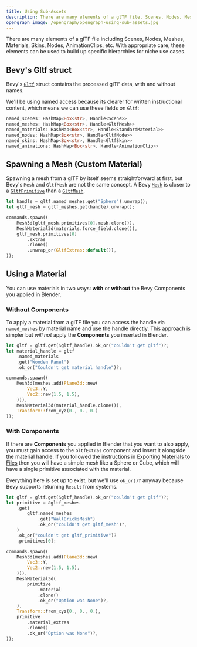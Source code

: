 ```yaml
---
title: Using Sub-Assets
description: There are many elements of a glTF file, Scenes, Nodes, Meshes, Materials, etc. They can be used piecemeal if you know what you're doing.
opengraph_image: /opengraph/opengraph-using-sub-assets.jpg
---
```


There are many elements of a glTF file including Scenes, Nodes, Meshes, Materials, Skins, Nodes, AnimationClips, etc. With appropriate care, these elements can be used to build up specific hierarchies for niche use cases.

## Bevy's Gltf struct

Bevy's [`Gltf`](https://docs.rs/bevy/latest/bevy/gltf/struct.Gltf.html) struct contains the processed glTF data, with and without names.

We'll be using named access because its clearer for written instructional content, which means we can use these fields on `Gltf`:

```rust
named_scenes: HashMap<Box<str>, Handle<Scene>>
named_meshes: HashMap<Box<str>, Handle<GltfMesh>>
named_materials: HashMap<Box<str>, Handle<StandardMaterial>>
named_nodes: HashMap<Box<str>, Handle<GltfNode>>
named_skins: HashMap<Box<str>, Handle<GltfSkin>>
named_animations: HashMap<Box<str>, Handle<AnimationClip>>
```

## Spawning a Mesh (Custom Material)

Spawning a mesh from a glTF by itself seems straightforward at first, but Bevy's `Mesh` and `GltfMesh` are not the same concept. A Bevy [`Mesh`](https://docs.rs/bevy/latest/bevy/prelude/struct.Mesh.html) is closer to a [`GltfPrimitive`](https://docs.rs/bevy/latest/bevy/gltf/struct.GltfPrimitive.html) than a [`GltfMesh`](https://docs.rs/bevy/latest/bevy/gltf/struct.GltfMesh.html).

```rust
let handle = gltf.named_meshes.get("Sphere").unwrap();
let gltf_mesh = gltf_meshes.get(handle).unwrap();

commands.spawn((
    Mesh3d(gltf_mesh.primitives[0].mesh.clone()),
    MeshMaterial3d(materials.force_field.clone()),
    gltf_mesh.primitives[0]
        .extras
        .clone()
        .unwrap_or(GltfExtras::default()),
));
```

## Using a Material

You can use materials in two ways: **with** or **without** the Bevy Components you applied in Blender.

### Without Components

To apply a material from a glTF file you can access the handle via `named_meshes` by material name and use the handle directly. This approach is simpler but _will not_ apply the **Components** you inserted in Blender.

```rust
let gltf = gltf.get(&gltf_handle).ok_or("couldn't get gltf")?;
let material_handle = gltf
    .named_materials
    .get("Wooden Panel")
    .ok_or("Couldn't get material handle")?;

commands.spawn((
    Mesh3d(meshes.add(Plane3d::new(
        Vec3::Y,
        Vec2::new(1.5, 1.5),
    ))),
    MeshMaterial3d(material_handle.clone()),
    Transform::from_xyz(0., 0., 0.)
));
```

### With Components

If there are **Components** you applied in Blender that you want to also apply, you must gain access to the `GltfExtras` component and insert it alongside the material handle. If you followed the instructions in [Exporting Materials to Files](/docs/exporting-materials-to-files) then you will have a simple mesh like a Sphere or Cube, which will have a single primitive associated with the material.

Everything here is set up to exist, but we'll use `ok_or()?` anyway because Bevy supports returning `Result` from systems.

```rust
let gltf = gltf.get(&gltf_handle).ok_or("couldn't get gltf")?;
let primitive = &gltf_meshes
    .get(
        gltf.named_meshes
            .get("WallBricksMesh")
            .ok_or("couldn't get gltf_mesh")?,
    )
    .ok_or("couldn't get gltf_primitive")?
    .primitives[0];

commands.spawn((
    Mesh3d(meshes.add(Plane3d::new(
        Vec3::Y,
        Vec2::new(1.5, 1.5),
    ))),
    MeshMaterial3d(
        primitive
            .material
            .clone()
            .ok_or("Option was None")?,
    ),
    Transform::from_xyz(0., 0., 0.),
    primitive
        .material_extras
        .clone()
        .ok_or("Option was None")?,
));
```
